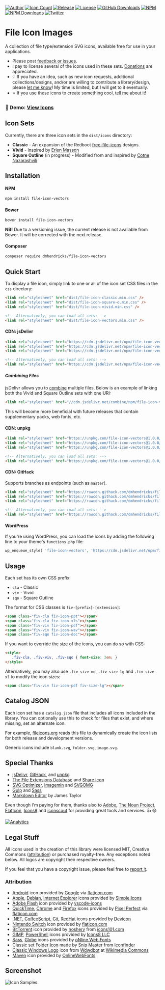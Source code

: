 [![Author](https://img.shields.io/badge/author-Daniel%20M.%20Hendricks-lightgrey.svg?colorB=9900cc )](https://www.danhendricks.com?utm_source=github.com&utm_medium=campaign&utm_content=button&utm_campaign=dmhendricks%2Ffile-icon-vectors)
[![Icon Count](https://img.shields.io/badge/icon%20count-1170-red.svg)](https://fileicons.org/?utm_source=github.com&utm_medium=referral&utm_content=button&utm_campaign=dmhendricks%2Ffile-icon-vectors)
[![Release](https://img.shields.io/github/release/dmhendricks/file-icon-vectors.svg)](https://github.com/dmhendricks/file-icon-vectors/releases)
[![License](https://img.shields.io/badge/license-MIT-yellow.svg)](https://raw.githubusercontent.com/dmhendricks/file-icon-vectors/master/LICENSE)
[![GitHub Downloads](https://img.shields.io/packagist/dt/dmhendricks/file-icon-vectors.svg?label=GitHub%20downloads)](https://github.com/dmhendricks/file-icon-vectors/releases)
[![NPM](https://img.shields.io/npm/v/file-icon-vectors.svg)](https://www.npmjs.com/package/file-icon-vectors?utm_source=github.com&utm_medium=referral&utm_content=button&utm_campaign=dmhendricks%2Ffile-icon-vectors)
[![NPM Downloads](https://img.shields.io/npm/dt/file-icon-vectors.svg?label=npm%20downloads)](https://www.npmjs.com/package/file-icon-vectors?utm_source=github.com&utm_medium=referral&utm_content=button&utm_campaign=dmhendricks%2Ffile-icon-vectors)
[![Twitter](https://img.shields.io/twitter/url/https/github.com/dmhendricks/file-icon-vectors.svg?style=social)](https://twitter.com/danielhendricks)

# File Icon Images

A collection of file type/extension SVG icons, available free for use in your applications.

* Please post [feedback or issues](https://github.com/dmhendricks/file-icon-vectors/issues).
* I pay to license several of the icons used in these sets. [Donations](https://paypal.me/danielhendricks) are appreciated.
* :bulb: If you have an idea, such as new icon requests, additional collections/designs, and/or are willing to contribute a library/design, please [let me know](https://github.com/dmhendricks/file-icon-vectors/issues)! My time is limited, but I will get to it eventually.
* :star: If you use these icons to create something cool, [tell me](https://twitter.com/danielhendricks) about it!

### :pushpin: Demo: [View Icons](https://fileicons.org/)

## Icon Sets

Currently, there are three icon sets in the `dist/icons` directory:

* **Classic** - An expansion of the Redboot [free-file-icons](https://github.com/redbooth/free-file-icons) designs.
* **Vivid** - Inspired by [Erlen Masson](https://www.sketchappsources.com/svg-resource/1856-vector-file-type-icons-sketch-freebie-resource.html?utm_source=github.com&utm_medium=referral&utm_content=link&utm_campaign=dmhendricks%2Ffile-icon-vectors)
* **Square Outline** (in progress) - Modified from and inspired by [Cotne Nazarashvili](https://github.com/thecotne/square-file-icons)

## Installation

#### NPM

```bash
npm install file-icon-vectors
```

#### Bower

```bash
bower install file-icon-vectors
```

**NB!** Due to a versioning issue, the current release is not available from Bower. It will be corrected with the next release.

#### Composer

```bash
composer require dmhendricks/file-icon-vectors
```

## Quick Start

To display a file icon, simply link to one or all of the icon set CSS files in the `css` directory:

```html
<link rel="stylesheet" href="dist/file-icon-classic.min.css" />
<link rel="stylesheet" href="dist/file-icon-square-o.min.css" />
<link rel="stylesheet" href="dist/file-icon-vivid.min.css" />

<!-- Alternatively, you can load all sets: -->
<link rel="stylesheet" href="dist/file-icon-vectors.min.css" />
```

#### CDN: jsDelivr

```html
<link rel="stylesheet" href="https://cdn.jsdelivr.net/npm/file-icon-vectors@1.0.0/dist/file-icon-classic.min.css" />
<link rel="stylesheet" href="https://cdn.jsdelivr.net/npm/file-icon-vectors@1.0.0/dist/file-icon-square-o.min.css" />
<link rel="stylesheet" href="https://cdn.jsdelivr.net/npm/file-icon-vectors@1.0.0/dist/file-icon-vivid.min.css" />

<!-- Alternatively, you can load all sets: -->
<link rel="stylesheet" href="https://cdn.jsdelivr.net/npm/file-icon-vectors@1.0.0/dist/file-icon-vectors.min.css" />
```

##### Combining Files

jsDelivr allows you to [combine](https://www.jsdelivr.com/features#combine) multiple files. Below is an example of linking both the Vivid and Square Outline sets with one URI:

```html
<link rel="stylesheet" href="//cdn.jsdelivr.net/combine/npm/file-icon-vectors@1.0.0/dist/file-icon-vivid.min.css,npm/file-icon-vectors@1.0.0/dist/file-icon-square-o.min.css" />
```

This will become more beneficial with future releases that contain supplementary packs, web fonts, etc.

#### CDN: unpkg

```html
<link rel="stylesheet" href="https://unpkg.com/file-icon-vectors@1.0.0/dist/file-icon-classic.min.css" />
<link rel="stylesheet" href="https://unpkg.com/file-icon-vectors@1.0.0/dist/file-icon-square-o.min.css" />
<link rel="stylesheet" href="https://unpkg.com/file-icon-vectors@1.0.0/dist/file-icon-vivid.min.css" />

<!-- Alternatively, you can load all sets: -->
<link rel="stylesheet" href="https://unpkg.com/file-icon-vectors@1.0.0/dist/file-icon-vectors.min.css" />
```

#### CDN: GitHack

Supports branches as endpoints (such as `master`).

```html
<link rel="stylesheet" href="https://rawcdn.githack.com/dmhendricks/file-icon-vectors/master/dist/file-icon-classic.min.css" />
<link rel="stylesheet" href="https://rawcdn.githack.com/dmhendricks/file-icon-vectors/master/dist/file-icon-square-o.min.css" />
<link rel="stylesheet" href="https://rawcdn.githack.com/dmhendricks/file-icon-vectors/master/dist/file-icon-vivid.min.css" />

<!-- Alternatively, you can load all sets: -->
<link rel="stylesheet" href="https://rawcdn.githack.com/dmhendricks/file-icon-vectors/master/dist/file-icon-vectors.min.css" />
```

#### WordPress

If you're using WordPress, you can load the icons by adding the following line to your theme's `functions.php` file:

```php
wp_enqueue_style( 'file-icon-vectors', 'https://cdn.jsdelivr.net/npm/file-icon-vectors@1.0.0/file-icon-vectors.min.css', null, null );
```

## Usage

Each set has its own CSS prefix:

- `cla` - Classic
- `viv` - Vivid
- `sqo` - Square Outline

The format for CSS classes is `fiv-[prefix]-[extension]`:

```html
<span class="fiv-cla fiv-icon-ppt"></span>
<span class="fiv-cla fiv-icon-xls"></span>
<span class="fiv-viv fiv-icon-pdf"></span>
<span class="fiv-viv fiv-icon-wav"></span>
<span class="fiv-sqo fiv-icon-doc"></span>
```

If you want to override the size of the icons, you can do so with CSS:

```html
<style>
   .fiv-cla, .fiv-viv, .fiv-sqo { font-size: 3em; }
</style>
```

Alternatively, you may also use `.fiv-size-md`, `.fiv-size-lg` and `.fiv-size-xl` to modify the icon sizes:

```html
<span class="fiv-viv fiv-icon-pdf fiv-size-lg"></span>
```

## Catalog JSON

Each icon set has a `catalog.json` file that includes all icons included in the library. You can optionally use this to check for files that exist, and where missing, set an alternate icon.

For example, [fileicons.org](https://fileicons.org/) reads this file to dynamically create the icon lists for both release and development versions.

Generic icons include `blank.svg`, `folder.svg`, `image.svg`.


## Special Thanks

- [jsDelivr](https://www.jsdelivr.com/?utm_source=github.com&utm_medium=referral&utm_content=link&utm_campaign=dmhendricks%2Ffile-icon-vectors), [GitHack](https://raw.githack.com/?utm_source=github.com&utm_medium=referral&utm_content=link&utm_campaign=dmhendricks%2Ffile-icon-vectors), and [unpkg](https://unpkg.com/?utm_source=github.com&utm_medium=referral&utm_content=link&utm_campaign=dmhendricks%2Ffile-icon-vectors)
- [The File Extensions Database](https://fileinfo.com/?utm_source=github.com&utm_medium=referral&utm_content=link&utm_campaign=dmhendricks%2Ffile-icon-vectors) and [Share Icon](https://www.shareicon.net/?utm_source=github.com&utm_medium=referral&utm_content=link&utm_campaign=dmhendricks%2Ffile-icon-vectors)
- [SVG Optimizer](https://github.com/svg/svgo/?utm_source=github.com&utm_medium=referral&utm_content=link&utm_campaign=dmhendricks%2Ffile-icon-vectors), [imagemin](https://github.com/imagemin/imagemin/?utm_source=github.com&utm_medium=referral&utm_content=link&utm_campaign=dmhendricks%2Ffile-icon-vectors) and [SVGOMG](https://jakearchibald.github.io/svgomg/?utm_source=github.com&utm_medium=referral&utm_content=link&utm_campaign=dmhendricks%2Ffile-icon-vectors)
- [Gulp](https://gulpjs.com/?utm_source=github.com&utm_medium=referral&utm_content=link&utm_campaign=dmhendricks%2Ffile-icon-vectors) and [Sass](https://sass-lang.com/?utm_source=github.com&utm_medium=referral&utm_content=link&utm_campaign=dmhendricks%2Ffile-icon-vectors)
- [Markdown Editor](https://jbt.github.io/markdown-editor/?utm_source=github.com&utm_medium=referral&utm_content=link&utm_campaign=dmhendricks%2Ffile-icon-vectors) by James Taylor

Even though I'm paying for them, thanks also to [Adobe](https://www.adobe.com/?utm_source=github.com&utm_medium=referral&utm_content=link&utm_campaign=dmhendricks%2Ffile-icon-vectors), [The Noun Project](https://thenounproject.com/?utm_source=github.com&utm_medium=referral&utm_content=link&utm_campaign=dmhendricks%2Ffile-icon-vectors), [FlatIcon](https://www.flaticon.com/?utm_source=github.com&utm_medium=referral&utm_content=link&utm_campaign=dmhendricks%2Ffile-icon-vectors), [Icons8](https://icons8.com/?utm_source=github.com&utm_medium=referral&utm_content=link&utm_campaign=dmhendricks%2Ffile-icon-vectors) and [iconscout](https://iconscout.com/?utm_source=github.com&utm_medium=referral&utm_content=link&utm_campaign=dmhendricks%2Ffile-icon-vectors) for providing great tools and services. :+1: :smile:

[![Analytics](https://ga-beacon.appspot.com/UA-126205765-1/dmhendricks/file-icon-vectors?flat)](https://ga-beacon.appspot.com/?utm_source=github.com&utm_medium=campaign&utm_content=button&utm_campaign=dmhendricks%2Ffile-icon-vectors)

## Legal Stuff

All icons used in the creation of this library were licensed MIT, Creative Commons ([attribution](#attribution)) or purchased royalty-free. Any exceptions noted below. All logos are copyright their respective owners.

If you feel that you have a copyright issue, please feel free to [report it](https://github.com/dmhendricks/file-icon-vectors/issues).

### Attribution

* [Android](https://www.flaticon.com/free-icon/android-logo_61120?utm_source=github.com&utm_medium=referral&utm_content=link&utm_campaign=dmhendricks%2Ffile-icon-vectors) icon provided by [Google](https://www.flaticon.com/authors/google?utm_source=github.com&utm_medium=referral&utm_content=link&utm_campaign=dmhendricks%2Ffile-icon-vectors) via [flaticon.com](https://www.flaticon.com/?utm_source=github.com&utm_medium=referral&utm_content=link&utm_campaign=dmhendricks%2Ffile-icon-vectors)
* [Apple](https://github.com/simple-icons/simple-icons/blob/develop/icons/apple.svg?utm_source=github.com&utm_medium=referral&utm_content=link&utm_campaign=dmhendricks%2Ffile-icon-vectors), [Debian](https://github.com/simple-icons/simple-icons/blob/develop/icons/debian.svg?utm_source=github.com&utm_medium=referral&utm_content=link&utm_campaign=dmhendricks%2Ffile-icon-vectors), [Internet Explorer](https://github.com/simple-icons/simple-icons/blob/develop/icons/internetexplorer.svg?utm_source=github.com&utm_medium=referral&utm_content=link&utm_campaign=dmhendricks%2Ffile-icon-vectors) icons provided by [Simple Icons](https://simpleicons.org/?utm_source=github.com&utm_medium=referral&utm_content=link&utm_campaign=dmhendricks%2Ffile-icon-vectors)
* [Adobe Flash](https://github.com/vscode-icons/vscode-icons/blob/master/icons/file_type_flash.svg?utm_source=github.com&utm_medium=referral&utm_content=link&utm_campaign=dmhendricks%2Ffile-icon-vectors) icon provided by [vscode-icons](https://github.com/vscode-icons/vscode-icons/?utm_source=github.com&utm_medium=referral&utm_content=link&utm_campaign=dmhendricks%2Ffile-icon-vectors)
* [QuickTime](https://www.flaticon.com/free-icon/quicktime_732104?utm_source=github.com&utm_medium=campaign&utm_content=link&utm_campaign=dmhendricks%2Ffile-icon-vectors), [Chrome](https://www.flaticon.com/free-icon/chrome_732205?utm_source=github.com&utm_medium=campaign&utm_content=link&utm_campaign=dmhendricks%2Ffile-icon-vectors) and [Firefox](https://www.flaticon.com/free-icon/firefox_732023?utm_source=github.com&utm_medium=campaign&utm_content=link&utm_campaign=dmhendricks%2Ffile-icon-vectors) icons provided by [Pixel Perfect](https://www.flaticon.com/authors/pixel-perfect?utm_source=github.com&utm_medium=referral&utm_content=link&utm_campaign=dmhendricks%2Ffile-icon-vectors) via [flaticon.com](https://www.flaticon.com/?utm_source=github.com&utm_medium=referral&utm_content=link&utm_campaign=dmhendricks%2Ffile-icon-vectors)
* [.NET](https://github.com/konpa/devicon/blob/master/icons/dot-net/dot-net-original.svg?utm_source=github.com&utm_medium=referral&utm_content=link&utm_campaign=dmhendricks%2Ffile-icon-vectors), [CoffeeScript](https://github.com/konpa/devicon/blob/master/icons/coffeescript/coffeescript-original.svg?utm_source=github.com&utm_medium=referral&utm_content=link&utm_campaign=dmhendricks%2Ffile-icon-vectors), [Git](https://github.com/konpa/devicon/blob/master/icons/git/git-plain.svg?utm_source=github.com&utm_medium=referral&utm_content=link&utm_campaign=dmhendricks%2Ffile-icon-vectors), [RedHat](https://github.com/konpa/devicon/blob/master/icons/redhat/redhat-plain.svg?utm_source=github.com&utm_medium=referral&utm_content=link&utm_campaign=dmhendricks%2Ffile-icon-vectors) icons provided by [Devicon](http://konpa.github.io/devicon/)
* [Nintendo Switch](https://www.flaticon.com/free-icon/nintendo-switch_871377?utm_source=github.com&utm_medium=referral&utm_content=link&utm_campaign=dmhendricks%2Ffile-icon-vectors) icon provided by  [flaticon.com](https://www.flaticon.com/?utm_source=github.com&utm_medium=referral&utm_content=link&utm_campaign=dmhendricks%2Ffile-icon-vectors)
* [BitTorrent](http://www.icons101.com/icon/id_73504/setid_2388/Minimalist_Black_Icons__WIP_by_noshery/bittorrent?utm_source=github.com&utm_medium=referral&utm_content=link&utm_campaign=dmhendricks%2Ffile-icon-vectors) icon provided by [noshery](http://www.icons101.com/artist/id_2388/noshery) from [icons101.com](http://www.icons101.com/?utm_source=github.com&utm_medium=campaign&utm_content=link&utm_campaign=dmhendricks%2Ffile-icon-vectors)
* [GIMP](https://icons8.com/icon/39867/gimp), [PowerShell](https://icons8.com/icon/59499/powershell) icons provided by [Icons8 LLC](https://icons8.com/?utm_source=github.com&utm_medium=referral&utm_content=link&utm_campaign=dmhendricks%2Ffile-icon-vectors)
* [Sass](https://www.onlinewebfonts.com/icon/411905), [Globe](https://www.onlinewebfonts.com/icon/336552) icons provided by [oNline Web Fonts](http://www.onlinewebfonts.com?utm_source=github.com&utm_medium=referral&utm_content=link&utm_campaign=dmhendricks%2Ffile-icon-vectors)
* Classic set [Folder Icon](https://www.iconfinder.com/icons/173016/close_folder_icon) made by [Snip Master](https://www.iconfinder.com/snipicons) from [Iconfinder](https://www.iconfinder.com?utm_source=github.com&utm_medium=referral&utm_content=link&utm_campaign=dmhendricks%2Ffile-icon-vectors)
* [Classic Windows Logo](https://commons.wikimedia.org/wiki/File:Microsoft_Logo_Wingdings_Font.svg?utm_source=github.com&utm_medium=referral&utm_content=link&utm_campaign=dmhendricks%2Ffile-icon-vectors) icon from [Wdwdbot](https://commons.wikimedia.org/wiki/User:Wdwdbot) at [Wikimedia Commons](https://commons.wikimedia.org/?utm_source=github.com&utm_medium=referral&utm_content=link&utm_campaign=dmhendricks%2Ffile-icon-vectors)
* [Maven](https://www.onlinewebfonts.com/icon/161017?utm_source=github.com&utm_medium=referral&utm_content=link&utm_campaign=dmhendricks%2Ffile-icon-vectors) icon provided by [OnlineWebFonts](https://www.onlinewebfonts.com/?utm_source=github.com&utm_medium=referral&utm_content=link&utm_campaign=dmhendricks%2Ffile-icon-vectors)

## Screenshot

![Icon Samples](https://dmhendricks.github.io/demo/file-icon-vectors/assets/images/screenshot.png "Sample Icons")

